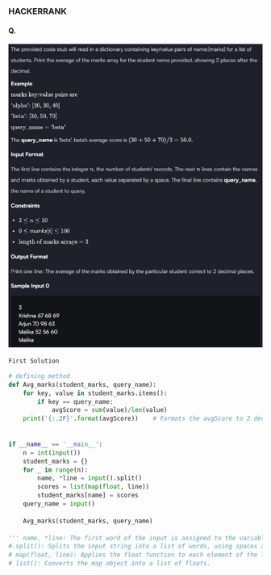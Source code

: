 ### HACKERRANK

#### Q. 
![alt text](image-3.png)

```First Solution```

```python
# defining method
def Avg_marks(student_marks, query_name):
    for key, value in student_marks.items():
        if key == query_name:
            avgScore = sum(value)/len(value)
    print('{:.2F}'.format(avgScore))    # Formats the avgScore to 2 decimal places as a floating-point number.


if __name__ == '__main__':
    n = int(input())
    student_marks = {}
    for _ in range(n):
        name, *line = input().split() 
        scores = list(map(float, line))
        student_marks[name] = scores
    query_name = input()
    
    Avg_marks(student_marks, query_name)
    
''' name, *line: The first word of the input is assigned to the variable name (e.g., the student's name). The rest of the words are collected into the list line using the unpacking operator (*). '''
#.split(): Splits the input string into a list of words, using spaces as the delimiter.
# map(float, line): Applies the float function to each element of the line list, converting strings to floating-point numbers (e.g., scores).
# list(): Converts the map object into a list of floats.
```